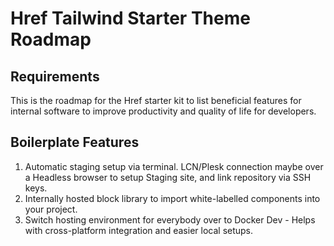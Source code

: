 # Href Tailwind Starter Theme Roadmap

## Requirements
This is the roadmap for the Href starter kit to list beneficial features for internal software to improve productivity and quality of life for developers.

## Boilerplate Features
1. Automatic staging setup via terminal. LCN/Plesk connection maybe over a Headless browser to setup Staging site, and link repository via SSH keys.
2. Internally hosted block library to import white-labelled components into your project.
3. Switch hosting environment for everybody over to Docker Dev - Helps with cross-platform integration and easier local setups.

